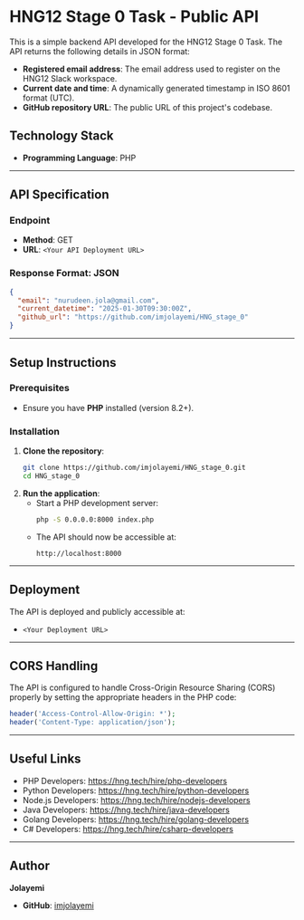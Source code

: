 # HNG12 Stage 0 Task - Public API

This is a simple backend API developed for the HNG12 Stage 0 Task. The API returns the following details in JSON format:

- **Registered email address**: The email address used to register on the HNG12 Slack workspace.
- **Current date and time**: A dynamically generated timestamp in ISO 8601 format (UTC).
- **GitHub repository URL**: The public URL of this project's codebase.

## Technology Stack

- **Programming Language**: PHP

---

## API Specification

### Endpoint
- **Method**: GET
- **URL**: `<Your API Deployment URL>`

### Response Format: JSON
```json
{
  "email": "nurudeen.jola@gmail.com",
  "current_datetime": "2025-01-30T09:30:00Z",
  "github_url": "https://github.com/imjolayemi/HNG_stage_0"
}
```

---

## Setup Instructions

### Prerequisites
- Ensure you have **PHP** installed (version 8.2+).

### Installation
1. **Clone the repository**:
   ```bash
   git clone https://github.com/imjolayemi/HNG_stage_0.git
   cd HNG_stage_0
   ```
2. **Run the application**:
   - Start a PHP development server:
     ```bash
     php -S 0.0.0.0:8000 index.php
     ```
   - The API should now be accessible at:
     ```
     http://localhost:8000
     ```

---

## Deployment

The API is deployed and publicly accessible at:
- `<Your Deployment URL>`

---

## CORS Handling

The API is configured to handle Cross-Origin Resource Sharing (CORS) properly by setting the appropriate headers in the PHP code:
```php
header('Access-Control-Allow-Origin: *');
header('Content-Type: application/json');
```

---

## Useful Links

- PHP Developers:  https://hng.tech/hire/php-developers
- Python Developers: https://hng.tech/hire/python-developers
- Node.js Developers: https://hng.tech/hire/nodejs-developers
- Java Developers: https://hng.tech/hire/java-developers
- Golang Developers: https://hng.tech/hire/golang-developers
- C# Developers: https://hng.tech/hire/csharp-developers

---

## Author

**Jolayemi**

- **GitHub**: [imjolayemi](https://github.com/imjolayemi)
